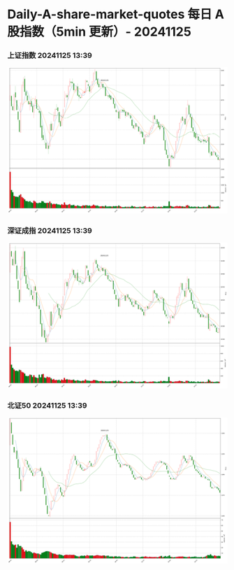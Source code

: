 
# Daily-A-share-market-quotes 每日 A 股指数（5min 更新）- 20241125

### 上证指数 20241125 13:39
![](./fig/2024/11/20241125-sh000001.png)

### 深证成指 20241125 13:39
![](./fig/2024/11/20241125-sz399001.png)

### 北证50 20241125 13:39
![](./fig/2024/11/20241125-bj899050.png)

